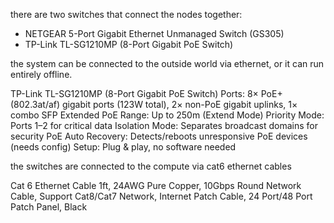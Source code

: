 there are two switches that connect the nodes together:
- NETGEAR 5-Port Gigabit Ethernet Unmanaged Switch (GS305)
- TP-Link TL-SG1210MP (8-Port Gigabit PoE Switch)

the system can be connected to the outside world via ethernet, or it can run entirely offline.

TP-Link TL-SG1210MP (8-Port Gigabit PoE Switch) Ports: 8× PoE+ (802.3at/af) gigabit ports (123W total), 2× non-PoE gigabit uplinks, 1× combo SFP Extended PoE Range: Up to 250m (Extend Mode) Priority Mode: Ports 1–2 for critical data Isolation Mode: Separates broadcast domains for security PoE Auto Recovery: Detects/reboots unresponsive PoE devices (needs config) Setup: Plug & play, no software needed

the switches are connected to the compute via cat6 ethernet cables

Cat 6 Ethernet Cable 1ft, 24AWG Pure Copper, 10Gbps Round Network Cable, Support Cat8/Cat7 Network, Internet Patch Cable, 24 Port/48 Port Patch Panel, Black